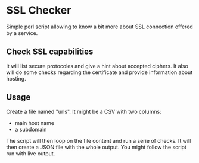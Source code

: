 # SSL Checker

Simple perl script allowing to know a bit more about
SSL connection offered by a service.

## Check SSL capabilities
It will list secure protocoles and give a hint about accepted
ciphers. It also will do some checks regarding the certificate and
provide information about hosting.

## Usage
Create a file named "urls". It might be a CSV with two columns:
* main host name
* a subdomain

The script will then loop on the file content and run a serie of checks.
It will then create a JSON file with the whole output. You might follow the
script run with live output.
